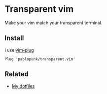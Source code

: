 # Transparent vim

Make your vim match your transparent terminal.

## Install

I use [vim-plug](https://github.com/junegunn/vim-plug)

```vim
Plug 'pablopunk/transparent.vim'
```

## Related

* [My dotfiles](https://github.com/pablopunk/dotfiles)
